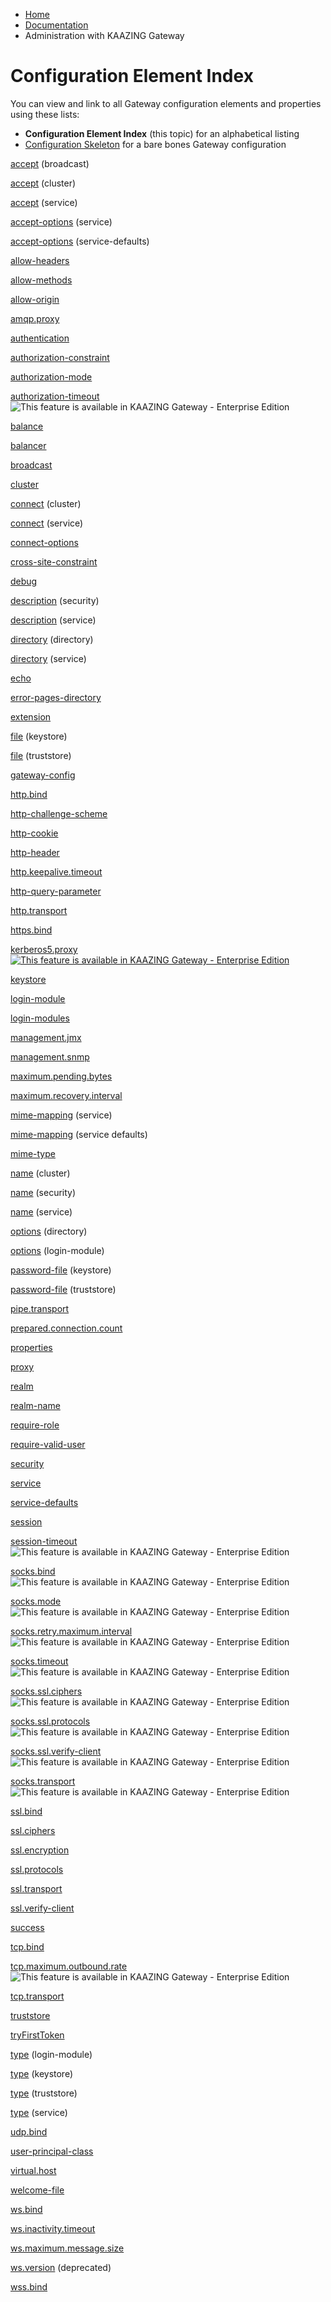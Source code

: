 -   [Home](../../index.md)
-   [Documentation](../index.md)
-   Administration with KAAZING Gateway

Configuration Element Index
===========================

You can view and link to all Gateway configuration elements and properties using these lists:

-   **Configuration Element Index** (this topic) for an alphabetical listing
-   [Configuration Skeleton](r_conf_elementskeleton.md) for a bare bones Gateway configuration

[accept](r_conf_service.md#broadcast) (broadcast)

[accept](r_conf_cluster.md) (cluster)

[accept](r_conf_service.md) (service)

[accept-options](r_conf_service.md) (service)

[accept-options](r_conf_serv_defs.md#accept-options-service-defaults) (service-defaults)

[allow-headers](r_conf_service.md#cross-site-constraint)

[allow-methods](r_conf_service.md#cross-site-constraint)

[allow-origin](r_conf_service.md#cross-site-constraint)

[amqp.proxy](r_conf_service.md#proxy-and-amqpproxy)

[authentication](r_conf_security.md#realm)

[authorization-constraint](r_conf_service.md#authorization-constraint)

[authorization-mode](r_conf_security.md#authentication)

[authorization-timeout](r_conf_security.md#authentication) ![This feature is available in KAAZING Gateway - Enterprise Edition](images/enterprise-feature.png)

[balance](r_conf_service.md#balance)

[balancer](r_conf_service.md#balancer)

[broadcast](r_conf_service.md#broadcast)

[cluster](r_conf_cluster.md)

[connect](r_conf_cluster.md) (cluster)

[connect](r_conf_service.md#connect) (service)

[connect-options](r_conf_service.md#accept-options-and-connect-options)

[cross-site-constraint](r_conf_service.md#cross-site-constraint)

[debug](r_conf_security.md)

[description](r_conf_security.md) (security)

[description](r_conf_service.md) (service)

[directory](r_conf_service.md#directory) (directory)

[directory](r_conf_service.md#directory) (service)

[echo](r_conf_service.md#echo)

[error-pages-directory](r_conf_service.md)

[extension](r_conf_serv_defs.md)

[file](r_conf_security.md#keystore) (keystore)

[file](r_conf_security.md#truststore) (truststore)

[gateway-config](r_conf_gwconfig.md)

[http.bind](r_conf_service.md#protocolbind)

[http-challenge-scheme](r_conf_security.md#authentication)

[http-cookie](r_conf_security.md#authentication)

[http-header](r_conf_security.md#authentication)

[http.keepalive.timeout](r_conf_service.md#httpkeepalivetimeout)

[http-query-parameter](r_conf_security.md#authentication)

[http.transport](r_conf_service.md#protocoltransport)

[https.bind](r_conf_service.md#protocoltransport)

[kerberos5.proxy ![This feature is available in KAAZING Gateway - Enterprise Edition](images/enterprise-feature.png)](r_conf_service.md#kerberos5proxy)

[keystore](r_conf_security.md#keystore)

[login-module](r_conf_security.md#login-module)

[login-modules](r_conf_security.md#realm)

[management.jmx](r_conf_service.md#managementjmx)

[management.snmp](r_conf_service.md#managementsnmp)

[maximum.pending.bytes](r_conf_service.md#proxy-and-amqpproxy)

[maximum.recovery.interval](r_conf_service.md#proxy-and-amqpproxy)

[mime-mapping](r_conf_service.md#mime-mapping) (service)

[mime-mapping](r_conf_serv_defs.md#mime-mapping-service-defaults) (service defaults)

[mime-type](r_conf_serv_defs.md#service-defaults)

[name](r_conf_cluster.md#cluster) (cluster)

[name](r_conf_security.md#realm) (security)

[name](r_conf_service.md#service) (service)

[options](r_conf_service.md#directory) (directory)

[options](r_conf_security.md#options-login-module) (login-module)

[password-file](r_conf_security.md#keystore) (keystore)

[password-file](r_conf_security.md#truststore) (truststore)

[pipe.transport](r_conf_service.md#protocoltransport)

[prepared.connection.count](r_conf_service.md#proxy-and-amqpproxy)

[properties](r_conf_service.md#properties)

[proxy](r_conf_service.md#proxy)

[realm](r_conf_security.md#realm)

[realm-name](r_conf_service.md#realm-name)

[require-role](r_conf_service.md#authorization-constraint)

[require-valid-user](r_conf_service.md#authorization-constraint)

[security](r_conf_security.md)

[service](r_conf_service.md)

[service-defaults](r_conf_serv_defs.md)

[session](r_conf_service.md#session)

[session-timeout](r_conf_security.md#authentication) ![This feature is available in KAAZING Gateway - Enterprise Edition](images/enterprise-feature.png)

[socks.bind](r_conf_service.md#protocolbind) ![This feature is available in KAAZING Gateway - Enterprise Edition](images/enterprise-feature.png)

[socks.mode](r_conf_service.md#socksmode) ![This feature is available in KAAZING Gateway - Enterprise Edition](images/enterprise-feature.png)

[socks.retry.maximum.interval](r_conf_service.md#socksretrymaximuminterval) ![This feature is available in KAAZING Gateway - Enterprise Edition](images/enterprise-feature.png)

[socks.timeout](r_conf_service.md#sockstimeout) ![This feature is available in KAAZING Gateway - Enterprise Edition](images/enterprise-feature.png)

[socks.ssl.ciphers](r_conf_service.md#sockssslciphers) ![This feature is available in KAAZING Gateway - Enterprise Edition](images/enterprise-feature.png)

[socks.ssl.protocols](r_conf_service.md#sslprotocols-and-sockssslprotocols) ![This feature is available in KAAZING Gateway - Enterprise Edition](images/enterprise-feature.png)

[socks.ssl.verify-client](r_conf_service.md#accept-options-and-connect-options) ![This feature is available in KAAZING Gateway - Enterprise Edition](images/enterprise-feature.png)

[socks.transport](r_conf_service.md#protocoltransport) ![This feature is available in KAAZING Gateway - Enterprise Edition](images/enterprise-feature.png)

[ssl.bind](r_conf_service.md#protocolbind)

[ssl.ciphers](r_conf_service.md#sslciphers)

[ssl.encryption](r_conf_service.md#sslencryption)

[ssl.protocols](r_conf_service.md#sslprotocols-and-sockssslprotocols)

[ssl.transport](r_conf_service.md#protocoltransport)

[ssl.verify-client](r_conf_service.md#sslverify-client)

[success](r_conf_security.md#login-module)

[tcp.bind](r_conf_service.md#protocolbind)

[tcp.maximum.outbound.rate](r_conf_service.md#tcpmaximumoutboundrate) ![This feature is available in KAAZING Gateway - Enterprise Edition](images/enterprise-feature.png)

[tcp.transport](r_conf_service.md#protocoltransport)

[truststore](r_conf_security.md#truststore)

[tryFirstToken](r_conf_security.md#login-module)

[type](r_conf_security.md#login-module) (login-module)

[type](r_conf_security.md#keystore) (keystore)

[type](r_conf_security.md#truststore) (truststore)

[type](r_conf_service.md#type) (service)

[udp.bind](r_conf_service.md#protocolbind)

[user-principal-class](r_conf_security.md#realm)

[virtual.host](r_conf_service.md#proxy-and-amqpproxy)

[welcome-file](r_conf_service.md#directory)

[ws.bind](r_conf_service.md#protocolbind)

[ws.inactivity.timeout](r_conf_service.md#wsinactivitytimeout)

[ws.maximum.message.size](r_conf_service.md#wsmaximummessagesize)

[ws.version](r_conf_service.md#wsversion-deprecated) (deprecated)

[wss.bind](r_conf_service.md#protocolbind)

